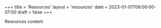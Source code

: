 +++
title = 'Resources'
layout = 'resources'
date = 2023-01-01T08:00:00-07:00
draft = false
+++

Resources content
